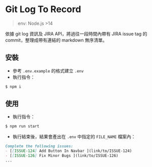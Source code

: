 # Git Log To Record
> env: Node.js >14

依據 git log 資訊及 JIRA API，將過往一段時間內帶有 JIRA issue tag 的 commit，整理成帶有連結的 markdown 無序清單。

## 安裝

- 參考 `.env.example` 的格式建立 `.env`
- 執行指令：
```sh
$ npm i
```

## 使用

- 執行指令：
```sh
$ npm run start
```

- 執行結束後，結果會產出在 `.env` 中指定的 `FILE_NAME` 檔案內：
```md
Complete the following issues:
- [[ISSUE-124] Add Button In Navbar ](link/to/ISSUE-124)
- [[ISSUE-126] Fix Minor Bugs ](link/to/ISSUE-126)
...
```

